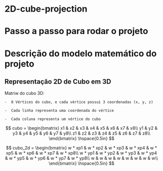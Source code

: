 # 2D-cube-projection

# Passo a passo para rodar o projeto


# Descrição do modelo matemático do projeto

## Representação 2D de Cubo em 3D 

Matriw do cubo 3D:
    
    -  8 Vértices do cubo, e cada vértice possui 3 coordenadas (x, y, z)
    
    -  Cada linha representa uma coordenada do vértice
    
    -  Cada coluna representa um vértice do cubo


$$
cubo = \begin{bmatrix}
x1 & x2 & x3 & x4 & x5 & x6 & x7 & x8\\
y1 & y2 & y3 & y4 & y5 & y6 & y7 & y8\\
z1 & z2 & z3 & z4 & z5 & z6 & z7 & z8\\
\end{bmatrix}
\hspace{0.5in}
$$

$$
cubo_2d = \begin{bmatrix}
w * xp1 & w * xp2 & w * xp3 & w * xp4 & w * xp5 & w * xp6 & w * xp7 & w * xp8\\
w * yp1 & w * yp2 & w * yp3 & w * yp4 & w * yp5 & w * yp6 & w * yp7 & w * yp8\\
w & w & w & w & w & w & w & w\\
\end{bmatrix}
\hspace{0.5in}
$$
    
